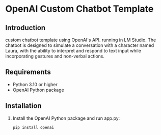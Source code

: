# OpenAI Custom Chatbot Template

## Introduction
custom chatbot template using OpenAI's API. running in LM Studio. 
The chatbot is designed to simulate a conversation with a character named Laura, with the ability to interpret and respond to text input while incorporating gestures and non-verbal actions.

## Requirements
- Python 3.10 or higher
- OpenAI Python package

## Installation
1. Install the OpenAI Python package and run app.py:
   ```bash
   pip install openai
